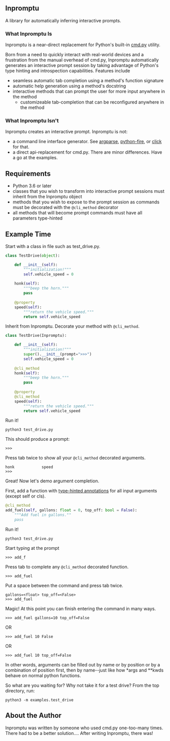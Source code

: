 ## Inpromptu
A library for automatically inferring interactive prompts.


### What Inpromptu Is
Inpromptu is a near-direct replacement for Python's built-in [cmd.py](https://docs.python.org/3/library/cmd.html) utility.

Born from a need to quickly interact with real-world devices and a frustration from the manual overhead of cmd.py, Inpromptu automatically generates an interactive prompt session by taking advantage of Python's type hinting and introspection capabilities. Features include

* seamless automatic tab completion using a method's function signature
* automatic help generation using a method's docstring
* interactive methods that can prompt the user for more input anywhere in the method
  * customizeable tab-completion that can be reconfigured anywhere in the method

### What Inpromptu Isn't
Inpromptu creates an interactive prompt. Inpromptu is not:
* a command line interface generator. See [argparse](https://docs.python.org/3/library/argparse.html), [python-fire](https://github.com/google/python-fire), or [click](https://click.palletsprojects.com/en/7.x/) for that.
* a direct api-replacement for cmd.py. There are minor differences. Have a go at the examples.

## Requirements
* Python 3.6 or later
* classes that you wish to transform into interactive prompt sessions must inherit from the Inpromptu object
* methods that you wish to expose to the prompt session as commands must be decorated with the ```@cli_method``` decorator
* all methods that will become prompt commands must have all parameters type-hinted

## Example Time

Start with a class in file such as test_drive.py.
```python
class TestDrive(object):

    def __init__(self):
        """initialization!"""
        self.vehicle_speed = 0
    
    honk(self):
        """beep the horn."""
        pass
    
    @property
    speed(self):
        """return the vehicle speed."""
        return self.vehicle_speed
```

Inherit from Inpromptu. Decorate your method with `@cli_method`.
```python
class TestDrive(Inpromptu):

    def __init__(self):
        """initialization!"""
        super().__init__(prompt=">>>")
        self.vehicle_speed = 0
    
    @cli_method
    honk(self):
        """beep the horn."""
        pass
    
    @property
    @cli_method
    speed(self):
        """return the vehicle speed."""
        return self.vehicle_speed
```

Run it!
```
python3 test_drive.py
```
This should produce a prompt:
```
>>>
```
Press tab twice to show all your `@cli_method` decorated arguments.
```
honk            speed
>>>
```

Great! Now let's demo argument completion.

First, add a function with [type-hinted annotations](https://mypy.readthedocs.io/en/stable/cheat_sheet_py3.html#functions) for all input arguments (except self or cls).
```python
@cli_method
add_fuel(self, gallons: float = 0, top_off: bool = False):
    """Add fuel in gallons.""
    pass
```
Run it!
```
python3 test_drive.py
```
Start typing at the prompt
```
>>> add_f
```
Press tab to complete any `@cli_method` decorated function.
```
>>> add_fuel
```
Put a space between the command and press tab twice.
```
gallons=<float> top_off=<False>
>>> add_fuel 
```
Magic! At this point you can finish entering the command in many ways.
```
>>> add_fuel gallons=10 top_off=False
```
OR
```
>>> add_fuel 10 False
```
OR
```
>>> add_fuel 10 top_off=False
```
In other words, arguments can be filled out by name or by position or by a combination of position first, then by name--just like how *args and **kwds behave on normal python functions.

So what are you waiting for? Why not take it for a test drive? From the top directory, run:

```
python3 -m examples.test_drive
```


## About the Author
Inpromptu was written by someone who used cmd.py one-too-many times. There had to be a better solution.... After writing Inpromptu, there was!
